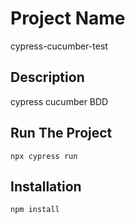 # Project Name
 cypress-cucumber-test

## Description
 cypress cucumber BDD

## Run The Project
    npx cypress run
    
## Installation
```bash
npm install

